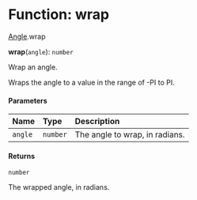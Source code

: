 # Function: wrap

[Angle](/auto-docs/free-layout-editor/modules/Angle.md).wrap

**wrap**(`angle`): `number`

Wrap an angle.

Wraps the angle to a value in the range of -PI to PI.

#### Parameters

| Name | Type | Description |
| :------ | :------ | :------ |
| `angle` | `number` | The angle to wrap, in radians. |

#### Returns

`number`

The wrapped angle, in radians.

